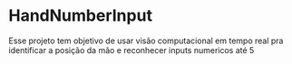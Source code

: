 # HandNumberInput

Esse projeto tem objetivo de usar visão computacional em tempo real pra identificar a posição da mão e reconhecer inputs numericos até 5
